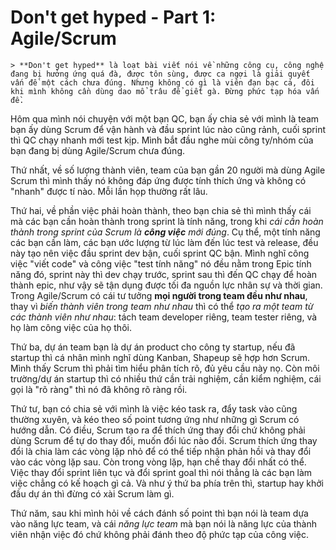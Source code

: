 # Don't get hyped - Part 1: Agile/Scrum

    > **Don't get hyped** là loạt bài viết nói về những công cụ, công nghệ đang bị hưởng ứng quá đà, được tôn sùng, được ca ngợi là giải quyết vấn đề một cách chưa đúng. Nhưng không có gì là viên đạn bạc cả, đôi khi mình không cần dùng dao mổ trâu để giết gà. Đừng phức tạp hóa vấn đề.

Hôm qua mình nói chuyện với một bạn QC, bạn ấy chia sẻ với mình là team bạn ấy dùng Scrum để vận hành và đầu sprint lúc nào cũng rảnh, cuối sprint thì QC chạy nhanh mới test kịp. Mình bắt đầu nghe mùi công ty/nhóm của bạn đang bị dùng Agile/Scrum chưa đúng.

Thứ nhất, về số lượng thành viên, team của bạn gần 20 người mà dùng Agile Scrum thì mình thấy nó không đáp ứng được tính thích ứng và không có "nhanh" được tí nào. Mỗi lần họp thường rất lâu.

Thứ hai, về phần việc phải hoàn thành, theo bạn chia sẻ thì mình thấy cái mà các bạn cần hoàn thành trong sprint là tính năng, trong khi *cái cần hoàn thành trong sprint của Scrum là **công việc** mới đúng*. Cụ thể, một tính năng các bạn cần làm, các bạn ước lượng từ lúc làm đến lúc test và release, đều này tạo nên việc đầu sprint dev bận, cuối sprint QC bận. Mình nghĩ công việc "viết code" và công việc "test tính năng" nó đều nằm trong Epic tính năng đó, sprint này thì dev chạy trước, sprint sau thì đến QC chạy để hoàn thành epic, như vậy sẽ tận dụng được tối đa nguồn lực nhân sự và thời gian. Trong Agile/Scrum có cái tư tưởng **mọi người trong team đều như nhau**, thay vì *biến thành viên trong team như nhau* thì có thể *tạo ra một team từ các thành viên như nhau*: tách team developer riêng, team tester riêng, và họ làm công việc của họ thôi.

Thứ ba, dự án team bạn là dự án product cho công ty startup, nếu đã startup thì cá nhân mình nghĩ dùng Kanban, Shapeup sẽ hợp hơn Scrum. Mình thấy Scrum thì phải tìm hiểu phân tích rõ, đủ yêu cầu này nọ. Còn môi trường/dự án startup thì có nhiều thứ cần trải nghiệm, cần kiểm nghiệm, cái gọi là "rõ ràng" thì nó đã không rõ ràng rồi.

Thứ tư, bạn có chia sẻ với mình là việc kéo task ra, đẩy task vào cũng thường xuyên, và kéo theo số point tương ứng như những gì Scrum có hướng dẫn. Có điều, Scrum tạo ra để thích ứng thay đổi chứ không phải dùng Scrum để tự do thay đổi, muốn đổi lúc nào đổi. Scrum thích ứng thay đổi là chia làm các vòng lặp nhỏ để có thể tiếp nhận phản hồi và thay đổi vào các vòng lặp sau. Còn trong vòng lặp, hạn chế thay đổi nhất có thể. Việc thay đổi sprint liên tục và đổi sprint goal thì nói thẳng là các bạn làm việc chẳng có kế hoạch gì cả. Và như ý thứ ba phía trên thì, startup hay khởi đầu dự án thì đừng có xài Scrum làm gì.

Thứ năm, sau khi mình hỏi về cách đánh số point thì bạn nói là team dựa vào năng lực team, và cái *năng lực team* mà bạn nói là năng lực của thành viên nhận việc đó chứ không phải đánh theo độ phức tạp của công việc.